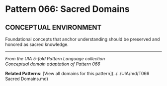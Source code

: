 # Pattern 066: Sacred Domains

## CONCEPTUAL ENVIRONMENT

Foundational concepts that anchor understanding should be preserved and honored as sacred knowledge.

---

*From the UIA 5-fold Pattern Language collection*  
*Conceptual domain adaptation of Pattern 066*

**Related Patterns**: [View all domains for this pattern](../../UIA/md/T066 Sacred Domains.md)